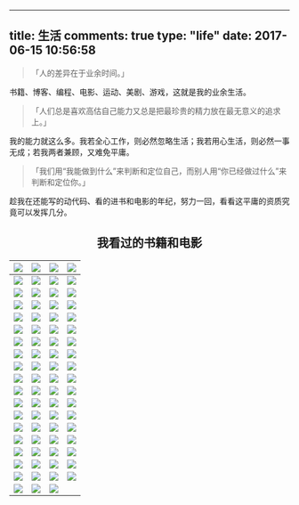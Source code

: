 
---
title: 生活
comments: true
type: "life"
date: 2017-06-15 10:56:58
---

> 「人的差异在于业余时间。」

书籍、博客、编程、电影、运动、美剧、游戏，这就是我的业余生活。

> 「人们总是喜欢高估自己能力又总是把最珍贵的精力放在最无意义的追求上。」

我的能力就这么多。我若全心工作，则必然忽略生活；我若用心生活，则必然一事无成；若我两者兼顾，又难免平庸。

> 「我们用“我能做到什么”来判断和定位自己，而别人用“你已经做过什么”来判断和定位你。」

趁我在还能写的动代码、看的进书和电影的年纪，努力一回，看看这平庸的资质究竟可以发挥几分。

<div class="pr"></div>


## <center>我看过的书籍和电影</center>
|<a href="https://movie.douban.com/subject/21360417/" title="더 테러 라이브&#10;&#10;恐怖直播 / 死亡“动”新闻(港) "><img src="https://img3.doubanio.com/view/movie_poster_cover/lpst/public/p2016930906.jpg"></a>|<a href="https://movie.douban.com/subject/25977027/" title="아가씨&#10;&#10;小姐 / 下女诱罪(港) "><img src="https://img3.doubanio.com/view/movie_poster_cover/lpst/public/p2355555424.jpg"></a>|<a href="https://movie.douban.com/subject/25986180/" title="부산행&#10;&#10;釜山行 / 尸速列车(台) "><img src="https://img1.doubanio.com/view/movie_poster_cover/lpst/public/p2360940399.jpg"></a>|<a href="https://movie.douban.com/subject/26934346/" title="비밀의 숲&#10;&#10;秘密森林 / 秘密的森林 "><img src="https://img3.doubanio.com/view/movie_poster_cover/lpst/public/p2460119184.jpg"></a>|
| :---: | :---: | :---: | :---: |
|<a href="https://movie.douban.com/subject/2270390/" title="ガリレオ&#10;&#10;神探伽利略 / 侦探伽利略 "><img src="https://img3.doubanio.com/view/movie_poster_cover/lpst/public/p2187874614.jpg"></a>|<a href="https://movie.douban.com/subject/1793903/" title="1408&#10;&#10;幻影凶间 / 第1408号房间 "><img src="https://img3.doubanio.com/view/movie_poster_cover/lpst/public/p887024730.jpg"></a>|<a href="https://movie.douban.com/subject/25839052/" title="And Then There Were None&#10;&#10;无人生还 / 孤岛奇案 "><img src="https://img3.doubanio.com/view/movie_poster_cover/lpst/public/p2302407696.jpg"></a>|<a href="https://movie.douban.com/subject/25983044/" title="Billy Lynn&#39;s Long Halftime Walk&#10;&#10;比利·林恩的中场战事 / 半场无战事 "><img src="https://img3.doubanio.com/view/movie_poster_cover/lpst/public/p2391542403.jpg"></a>|
|<a href="https://movie.douban.com/subject/26580232/" title="Contratiempo&#10;&#10;看不见的客人 / 佈局(台) "><img src="https://img1.doubanio.com/view/movie_poster_cover/lpst/public/p2404978988.jpg"></a>|<a href="https://movie.douban.com/subject/1305903/" title="Cube&#10;&#10;心慌方 / 异次元杀阵 "><img src="https://img3.doubanio.com/view/movie_poster_cover/lpst/public/p824373340.jpg"></a>|<a href="https://movie.douban.com/subject/26387939/" title="Dangal&#10;&#10;摔跤吧！爸爸 / 我和我的冠军女儿(台) "><img src="https://img3.doubanio.com/view/movie_poster_cover/lpst/public/p2457983084.jpg"></a>|<a href="https://movie.douban.com/subject/3718279/" title="Deadpool&#10;&#10;死侍 / 死侍：不死现身(港) "><img src="https://img3.doubanio.com/view/movie_poster_cover/lpst/public/p2309264172.jpg"></a>|
|<a href="https://movie.douban.com/subject/3025375/" title="Doctor Strange&#10;&#10;奇异博士 / 斯特兰奇博士 "><img src="https://img3.doubanio.com/view/movie_poster_cover/lpst/public/p2388501883.jpg"></a>|<a href="https://movie.douban.com/subject/26628357/" title="En man som heter Ove&#10;&#10;一个叫欧维的男人决定去死 / 明天别再来敲门(台) "><img src="https://img3.doubanio.com/view/movie_poster_cover/lpst/public/p2406624993.jpg"></a>|<a href="https://movie.douban.com/subject/1292000/" title="Fight Club&#10;&#10;搏击俱乐部 / 搏击会(港) "><img src="https://img1.doubanio.com/view/movie_poster_cover/lpst/public/p1910926158.jpg"></a>|<a href="https://movie.douban.com/subject/21318488/" title="Gone Girl&#10;&#10;消失的爱人 / 失踪的女孩 "><img src="https://img3.doubanio.com/view/movie_poster_cover/lpst/public/p2221768894.jpg"></a>|
|<a href="https://movie.douban.com/subject/1297192/" title="Identity&#10;&#10;致命ID / 杀人游戏 "><img src="https://img3.doubanio.com/view/movie_poster_cover/lpst/public/p453720880.jpg"></a>|<a href="https://movie.douban.com/subject/3541415/" title="Inception&#10;&#10;盗梦空间 / 潜行凶间(港) "><img src="https://img3.doubanio.com/view/movie_poster_cover/lpst/public/p513344864.jpg"></a>|<a href="https://movie.douban.com/subject/10485526/" title="Insidious: Chapter 2&#10;&#10;潜伏2 / 儿凶2(港) "><img src="https://img3.doubanio.com/view/movie_poster_cover/lpst/public/p2044151740.jpg"></a>|<a href="https://movie.douban.com/subject/1889243/" title="Interstellar&#10;&#10;星际穿越 / 星际启示录(港) "><img src="https://img3.doubanio.com/view/movie_poster_cover/lpst/public/p2206088801.jpg"></a>|
|<a href="https://movie.douban.com/subject/24405378/" title="Kingsman: The Secret Service&#10;&#10;王牌特工：特工学院 / 皇家特工：间谍密令(港) "><img src="https://img3.doubanio.com/view/movie_poster_cover/lpst/public/p2231932406.jpg"></a>|<a href="https://movie.douban.com/subject/11589036/" title="Kung Fu Panda 3&#10;&#10;功夫熊猫3 / 熊猫阿宝3 "><img src="https://img3.doubanio.com/view/movie_poster_cover/lpst/public/p2306653420.jpg"></a>|<a href="https://movie.douban.com/subject/1304447/" title="Memento&#10;&#10;记忆碎片 / 失忆 "><img src="https://img3.doubanio.com/view/movie_poster_cover/lpst/public/p641688453.jpg"></a>|<a href="https://movie.douban.com/subject/20506276/" title="Orange Is the New Black Season 1&#10;&#10;女子监狱 第一季 / 铁窗红颜 第一季"><img src="https://img3.doubanio.com/view/movie_poster_cover/lpst/public/p2070570432.jpg"></a>|
|<a href="https://movie.douban.com/subject/26766869/" title="Piper&#10;&#10;鹬 / 小鹬初登场(台) "><img src="https://img3.doubanio.com/view/movie_poster_cover/lpst/public/p2388018826.jpg"></a>|<a href="https://movie.douban.com/subject/26733371/" title="Planet Earth Season 2&#10;&#10;地球脉动 第二季 / 行星地球 第二季 "><img src="https://img3.doubanio.com/view/movie_poster_cover/lpst/public/p2410512421.jpg"></a>|<a href="https://movie.douban.com/subject/1417598/" title="Saw&#10;&#10;电锯惊魂 / 夺魂锯 "><img src="https://img3.doubanio.com/view/movie_poster_cover/lpst/public/p2163771304.jpg"></a>|<a href="https://movie.douban.com/subject/6522269/" title="Sherlock Season 2&#10;&#10;神探夏洛克 第二季 / 新世纪福尔摩斯 第二季(台) "><img src="https://img1.doubanio.com/view/movie_poster_cover/lpst/public/p2153367599.jpg"></a>|
|<a href="https://movie.douban.com/subject/3986493/" title="Sherlock Season 1&#10;&#10;神探夏洛克 第一季 / 新世纪福尔摩斯(港) "><img src="https://img3.doubanio.com/view/movie_poster_cover/lpst/public/p760534033.jpg"></a>|<a href="https://movie.douban.com/subject/25920885/" title="Sherlock: The Abominable Bride&#10;&#10;神探夏洛克：可恶的新娘 / 新福尔摩斯(港) "><img src="https://img3.doubanio.com/view/movie_poster_cover/lpst/public/p2299823043.jpg"></a>|<a href="https://movie.douban.com/subject/2334904/" title="Shutter Island&#10;&#10;禁闭岛 / 不赦岛(港) "><img src="https://img1.doubanio.com/view/movie_poster_cover/lpst/public/p1832875827.jpg"></a>|<a href="https://movie.douban.com/subject/2117898/" title="Silent Hill: Revelation 3D&#10;&#10;寂静岭2 / 沉默之丘2：启示录(台) "><img src="https://img3.doubanio.com/view/movie_poster_cover/lpst/public/p1729944511.jpg"></a>|
|<a href="https://movie.douban.com/subject/25769362/" title="STAND BY ME ドラえもん&#10;&#10;哆啦A梦：伴我同行 / 与我同行的哆啦A梦 "><img src="https://img3.doubanio.com/view/movie_poster_cover/lpst/public/p2244958975.jpg"></a>|<a href="https://movie.douban.com/subject/3143676/" title="The Cabin in the Woods&#10;&#10;林中小屋 / 尸营旅舍(港) "><img src="https://img3.doubanio.com/view/movie_poster_cover/lpst/public/p1323381020.jpg"></a>|<a href="https://movie.douban.com/subject/24860563/" title="The Conjuring 2&#10;&#10;招魂2 / 诡屋惊凶实录2(港) "><img src="https://img3.doubanio.com/view/movie_poster_cover/lpst/public/p2360924286.jpg"></a>|<a href="https://movie.douban.com/subject/25787888/" title="The Hateful Eight&#10;&#10;八恶人 / 冰天血地8恶人(港) "><img src="https://img3.doubanio.com/view/movie_poster_cover/lpst/public/p2287491621.jpg"></a>|
|<a href="https://movie.douban.com/subject/10463953/" title="The Imitation Game&#10;&#10;模仿游戏 / 模拟游戏 "><img src="https://img3.doubanio.com/view/movie_poster_cover/lpst/public/p2255040492.jpg"></a>|<a href="https://movie.douban.com/subject/1945330/" title="The Mist&#10;&#10;迷雾 / 史蒂芬金之迷雾惊魂 "><img src="https://img3.doubanio.com/view/movie_poster_cover/lpst/public/p1970406441.jpg"></a>|<a href="https://movie.douban.com/subject/1780330/" title="The Prestige&#10;&#10;致命魔术 / 顶尖对决(台) "><img src="https://img3.doubanio.com/view/movie_poster_cover/lpst/public/p480383375.jpg"></a>|<a href="https://movie.douban.com/subject/1292052/" title="The Shawshank Redemption&#10;&#10;肖申克的救赎 / 月黑高飞(港) "><img src="https://img3.doubanio.com/view/movie_poster_cover/lpst/public/p480747492.jpg"></a>|
|<a href="https://movie.douban.com/subject/1418752/" title="The Skeleton Key&#10;&#10;万能钥匙 / 害匙 "><img src="https://img3.doubanio.com/view/movie_poster_cover/lpst/public/p810384382.jpg"></a>|<a href="https://movie.douban.com/subject/3011051/" title="Triangle&#10;&#10;恐怖游轮 / 汪洋血迷宮(台) "><img src="https://img3.doubanio.com/view/movie_poster_cover/lpst/public/p462470694.jpg"></a>|<a href="https://movie.douban.com/subject/25786060/" title="X-Men: Apocalypse&#10;&#10;X战警：天启 / 变种特攻：天启灭世战(港) "><img src="https://img3.doubanio.com/view/movie_poster_cover/lpst/public/p2352321614.jpg"></a>|<a href="https://movie.douban.com/subject/25662329/" title="Zootopia&#10;&#10;疯狂动物城 / 优兽大都会(港) "><img src="https://img1.doubanio.com/view/movie_poster_cover/lpst/public/p2315672647.jpg"></a>|
|<a href="https://movie.douban.com/subject/26726098/" title="Он - дракон&#10;&#10;他是龙 / 他是拽蚣(豆友译名) "><img src="https://img3.doubanio.com/view/movie_poster_cover/lpst/public/p2374045871.jpg"></a>|<a href="https://movie.douban.com/subject/26740585/" title="陈二狗的妖孽人生 第一季&#10;&#10;The Curious Journey of Chen Er-Gou"><img src="https://img1.doubanio.com/view/movie_poster_cover/lpst/public/p2388697339.jpg"></a>|<a href="https://movie.douban.com/subject/6011806/" title="厨子戏子痞子&#10;&#10;厨戏痞 "><img src="https://img3.doubanio.com/view/movie_poster_cover/lpst/public/p1903751875.jpg"></a>|<a href="https://movie.douban.com/subject/1308807/" title="ハウルの動く城&#10;&#10;哈尔的移动城堡 / 呼啸山城 "><img src="https://img3.doubanio.com/view/movie_poster_cover/lpst/public/p2174346180.jpg"></a>|
|<a href="https://movie.douban.com/subject/26298935/" title="鬼吹灯之精绝古城&#10;&#10;鬼吹灯网剧版 "><img src="https://img3.doubanio.com/view/movie_poster_cover/lpst/public/p2404604903.jpg"></a>|<a href="https://movie.douban.com/subject/25884801/" title="记忆大师&#10;&#10;记忆战 "><img src="https://img3.doubanio.com/view/movie_poster_cover/lpst/public/p2455156816.jpg"></a>|<a href="https://movie.douban.com/subject/26683290/" title="君の名は。&#10;&#10;你的名字。 / 你的名字 "><img src="https://img1.doubanio.com/view/movie_poster_cover/lpst/public/p2395733377.jpg"></a>|<a href="https://movie.douban.com/subject/25754848/" title="琅琊榜&#10;&#10;Nirvana in Fire "><img src="https://img31.mtime.cn/pi/2015/09/21/093552.21704145_220X220.jpg"></a>|
|<a href="https://movie.douban.com/subject/24751756/" title="老炮儿&#10;&#10;Mr. Six "><img src="https://img1.doubanio.com/view/movie_poster_cover/lpst/public/p2292976849.jpg"></a>|<a href="https://movie.douban.com/subject/25815034/" title="湄公河行动&#10;&#10;湄公河大案 "><img src="https://img3.doubanio.com/view/movie_poster_cover/lpst/public/p2380677316.jpg"></a>|<a href="https://movie.douban.com/subject/26741568/" title="僕のヤバイ妻&#10;&#10;我的恐怖妻子 / 我的危险妻子 "><img src="https://img3.doubanio.com/view/movie_poster_cover/lpst/public/p2327507180.jpg"></a>|<a href="https://movie.douban.com/subject/5965670/" title="潛行狙擊&#10;&#10;潜行狙击 / Lives of Omission "><img src="https://img1.doubanio.com/view/movie_poster_cover/lpst/public/p2209113677.jpg"></a>|
|<a href="https://movie.douban.com/subject/3742360/" title="让子弹飞&#10;&#10;让子弹飞一会儿 "><img src="https://img1.doubanio.com/view/movie_poster_cover/lpst/public/p1512562287.jpg"></a>|<a href="https://movie.douban.com/subject/4237879/" title="人在囧途&#10;&#10;Lost on Journey"><img src="https://img1.doubanio.com/view/movie_poster_cover/lpst/public/p500548437.jpg"></a>|<a href="https://movie.douban.com/subject/2369845/" title="容疑者Xの献身&#10;&#10;嫌疑人X的献身 / 容疑者X的献身 "><img src="https://img1.doubanio.com/view/movie_poster_cover/lpst/public/p698531629.jpg"></a>|<a href="https://movie.douban.com/subject/23788440/" title="殺破狼2&#10;&#10;杀破狼2 / 杀破狼2之杀无赦 "><img src="https://img3.doubanio.com/view/movie_poster_cover/lpst/public/p2246885606.jpg"></a>|
|<a href="https://movie.douban.com/subject/2027938/" title="神探&#10;&#10;Mad Detective"><img src="https://img1.doubanio.com/view/movie_poster_cover/lpst/public/p1349162079.jpg"></a>|<a href="https://movie.douban.com/subject/26336253/" title="使徒行者&#10;&#10;使徒行者电影版 "><img src="https://img1.doubanio.com/view/movie_poster_cover/lpst/public/p2369022569.jpg"></a>|<a href="https://movie.douban.com/subject/26265170/" title="樹大招風&#10;&#10;树大招风 / Trivisa"><img src="https://img1.doubanio.com/view/movie_poster_cover/lpst/public/p2327947377.jpg"></a>|<a href="https://movie.douban.com/subject/25994712/" title="伪装者&#10;&#10;谍战上海滩 "><img src="https://img3.doubanio.com/view/movie_poster_cover/lpst/public/p2221539583.jpg"></a>|
|<a href="https://movie.douban.com/subject/26366465/" title="我的少女時代&#10;&#10;我的少女时代 / Our Times"><img src="https://img3.doubanio.com/view/movie_poster_cover/lpst/public/p2285115802.jpg"></a>|<a href="https://movie.douban.com/subject/3804891/" title="无人区&#10;&#10;No Man's Land "><img src="https://img3.doubanio.com/view/movie_poster_cover/lpst/public/p2159072475.jpg"></a>|<a href="https://movie.douban.com/subject/3882715/" title="武林外传&#10;&#10;My Own Swordsman"><img src="https://img3.doubanio.com/view/movie_poster_cover/lpst/public/p1334122023.jpg"></a>|<a href="https://movie.douban.com/subject/26035290/" title="悟空传&#10;&#10;Wukong"><img src="https://img1.doubanio.com/view/movie_poster_cover/lpst/public/p2475060299.jpg"></a>|
|<a href="https://movie.douban.com/subject/25801066/" title="西游伏妖篇&#10;&#10;西游2：伏妖篇 "><img src="https://img3.doubanio.com/view/movie_poster_cover/lpst/public/p2411953504.jpg"></a>|<a href="https://movie.douban.com/subject/25964071/" title="夏洛特烦恼&#10;&#10;Goodbye Mr. Loser"><img src="https://img3.doubanio.com/view/movie_poster_cover/lpst/public/p2264377763.jpg"></a>|<a href="https://movie.douban.com/subject/25917973/" title="心迷宫&#10;&#10;殡棺 "><img src="https://img3.doubanio.com/view/movie_poster_cover/lpst/public/p2275298525.jpg"></a>|<a href="https://movie.douban.com/subject/11598977/" title="叶问3&#10;&#10;Yip Man 3 "><img src="https://img3.doubanio.com/view/movie_poster_cover/lpst/public/p2322954776.jpg"></a>|
|<a href="https://movie.douban.com/subject/26802975/" title="余罪 第二季&#10;&#10;余罪"><img src="https://img3.doubanio.com/view/movie_poster_cover/lpst/public/p2367257940.jpg"></a>|<a href="https://movie.douban.com/subject/26363254/" title="战狼2&#10;&#10;新战狼 "><img src="https://img3.doubanio.com/view/movie_poster_cover/lpst/public/p2485983612.jpg"></a>|<a href="https://movie.douban.com/subject/10807909/" title="智取威虎山&#10;&#10;智取威虎山3D "><img src="https://img3.doubanio.com/view/movie_poster_cover/lpst/public/p2215164906.jpg"></a>|
